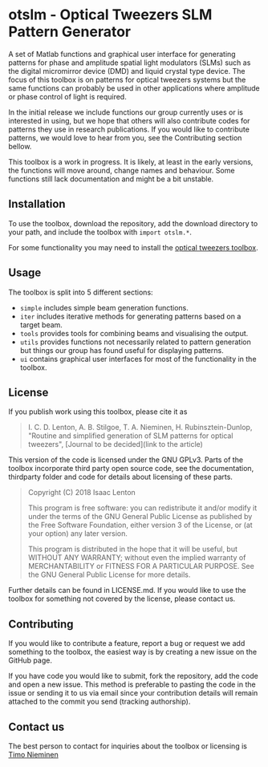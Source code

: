 otslm - Optical Tweezers SLM Pattern Generator
==============================================

A set of Matlab functions and graphical user interface for generating
patterns for phase and amplitude spatial light modulators (SLMs) such as
the digital micromirror device (DMD) and liquid crystal type device.
The focus of this toolbox is on patterns for optical tweezers systems
but the same functions can probably be used in other applications
where amplitude or phase control of light is required.

In the initial release we include functions our group currently
uses or is interested in using, but we hope that others will also
contribute codes for patterns they use in research publications.
If you would like to contribute patterns, we would love to
hear from you, see the Contributing section bellow.

This toolbox is a work in progress.  It is likely, at least in the
early versions, the functions will move around, change names and
behaviour.  Some functions still lack documentation and might be
a bit unstable.

Installation
------------

To use the toolbox, download the repository, add the download directory
to your path, and include the toolbox with `import otslm.*`.

For some functionality you may need to install the [optical tweezers
toolbox](https://github.com/ilent2/ott).

Usage
-----

The toolbox is split into 5 different sections:

* `simple` includes simple beam generation functions.
* `iter` includes iterative methods for generating patterns based
    on a target beam.
* `tools` provides tools for combining beams and visualising the output.
* `utils` provides functions not necessarily related to pattern
    generation but things our group has found useful for displaying patterns.
* `ui` contains graphical user interfaces for most of the functionality
    in the toolbox.

License
-------

If you publish work using this toolbox, please cite it as

> I. C. D. Lenton, A. B. Stilgoe, T. A. Nieminen, H. Rubinsztein-Dunlop,
> "Routine and simplified generation of SLM patterns for optical tweezers",
> [Journal to be decided](link to the article)

This version of the code is licensed under the GNU GPLv3.
Parts of the toolbox incorporate third party open source code,
see the documentation, thirdparty folder and code for details
about licensing of these parts.

> Copyright (C) 2018 Isaac Lenton
>
> This program is free software: you can redistribute it and/or modify
> it under the terms of the GNU General Public License as published by
> the Free Software Foundation, either version 3 of the License, or
> (at your option) any later version.
>
> This program is distributed in the hope that it will be useful,
> but WITHOUT ANY WARRANTY; without even the implied warranty of
> MERCHANTABILITY or FITNESS FOR A PARTICULAR PURPOSE.  See the
> GNU General Public License for more details.

Further details can be found in LICENSE.md.
If you would like to use the toolbox for something not covered by
the license, please contact us.

Contributing
------------

If you would like to contribute a feature, report a bug or request
we add something to the toolbox, the easiest way is by creating
a new issue on the GitHub page.

If you have code you would like to submit, fork the repository,
add the code and open a new issue.
This method is preferable to pasting the code in the issue
or sending it to us via email since your contribution details
will remain attached to the commit you send (tracking authorship).

Contact us
----------

The best person to contact for inquiries about the toolbox or licensing
is [Timo Nieminen](mailto:timo@physics.uq.edu.au)

